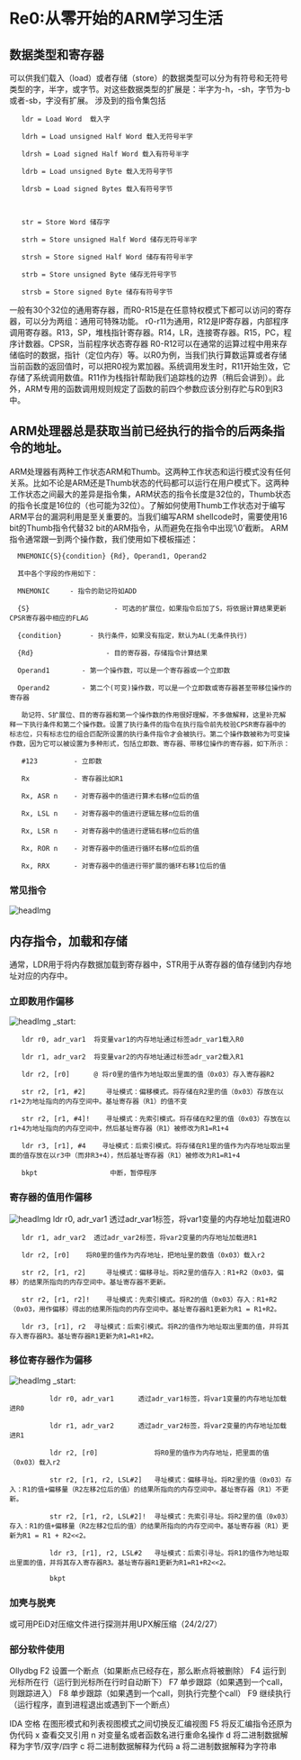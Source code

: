 # Re0:从零开始的ARM学习生活
## 数据类型和寄存器
可以供我们载入（load）或者存储（store）的数据类型可以分为有符号和无符号类型的字，半字，或字节。对这些数据类型的扩展是：半字为-h，-sh，字节为-b或者-sb，字没有扩展。
涉及到的指令集包括

       ldr = Load Word  载入字

       ldrh = Load unsigned Half Word 载入无符号半字

       ldrsh = Load signed Half Word 载入有符号半字

       ldrb = Load unsigned Byte 载入无符号字节

       ldrsb = Load signed Bytes 载入有符号字节

 

       str = Store Word 储存字

       strh = Store unsigned Half Word 储存无符号半字

       strsh = Store signed Half Word 储存有符号半字

       strb = Store unsigned Byte 储存无符号字节

       strsb = Store signed Byte 储存有符号字节

一般有30个32位的通用寄存器，而R0-R15是在任意特权模式下都可以访问的寄存器，可以分为两组：通用可特殊功能。
r0-r11为通用，R12是IP寄存器，内部程序调用寄存器。R13，SP，堆栈指针寄存器。R14，LR，连接寄存器。R15，PC，程序计数器。CPSR，当前程序状态寄存器
  R0-R12可以在通常的运算过程中用来存储临时的数据，指针（定位内存）等。以R0为例，当我们执行算数运算或者存储当前函数的返回值时，可以把R0视为累加器。系统调用发生时，R11开始生效，它存储了系统调用数值。R11作为栈指针帮助我们追踪栈的边界（稍后会讲到）。此外，ARM专用的函数调用规则规定了函数的前四个参数应该分别存贮与R0到R3中。
## ARM处理器总是获取当前已经执行的指令的后两条指令的地址。
  ARM处理器有两种工作状态ARM和Thumb。这两种工作状态和运行模式没有任何关系。比如不论是ARM还是Thumb状态的代码都可以运行在用户模式下。这两种工作状态之间最大的差异是指令集，ARM状态的指令长度是32位的，Thumb状态的指令长度是16位的（也可能为32位）。了解如何使用Thumb工作状态对于编写ARM平台的漏洞利用是至关重要的。当我们编写ARM shellcode时，需要使用16 bit的Thumb指令代替32 bit的ARM指令，从而避免在指令中出现’\0’截断。
ARM指令通常跟一到两个操作数，我们使用如下模板描述：

      MNEMONIC{S}{condition} {Rd}, Operand1, Operand2

      其中各个字段的作用如下：

      MNEMONIC     - 指令的助记符如ADD

      {S}                     - 可选的扩展位，如果指令后加了S，将依据计算结果更新CPSR寄存器中相应的FLAG

      {condition}       - 执行条件，如果没有指定，默认为AL(无条件执行)

      {Rd}                  - 目的寄存器，存储指令计算结果

      Operand1        - 第一个操作数，可以是一个寄存器或一个立即数

      Operand2        - 第二个(可变)操作数，可以是一个立即数或寄存器甚至带移位操作的寄存器

       助记符、S扩展位、目的寄存器和第一个操作数的作用很好理解，不多做解释，这里补充解释一下执行条件和第二个操作数。设置了执行条件的指令在执行指令前先校验CPSR寄存器中的标志位，只有标志位的组合匹配所设置的执行条件指令才会被执行。第二个操作数被称为可变操作数，因为它可以被设置为多种形式，包括立即数、寄存器、带移位操作的寄存器，如下所示：

       #123         - 立即数

       Rx           - 寄存器比如R1

       Rx, ASR n    - 对寄存器中的值进行算术右移n位后的值

       Rx, LSL n    - 对寄存器中的值进行逻辑左移n位后的值

       Rx, LSR n    - 对寄存器中的值进行逻辑右移n位后的值

       Rx, ROR n    - 对寄存器中的值进行循环右移n位后的值

       Rx, RRX      - 对寄存器中的值进行带扩展的循环右移1位后的值
### 常见指令
![headImg](https://github.com/ailixiyaji/Re1/assets/145940467/496ccd8c-45ce-451a-8aed-5c839c1f7102)
## 内存指令，加载和存储
通常，LDR用于将内存数据加载到寄存器中，STR用于从寄存器的值存储到内存地址对应的内存中。
### 立即数用作偏移
![headImg](https://github.com/ailixiyaji/Re1/assets/145940467/fb5d8878-871b-4837-9f09-dc13f368d2ec)
_start:

       ldr r0, adr_var1  将变量var1的内存地址通过标签adr_var1载入R0

       ldr r1, adr_var2  将变量var2的内存地址通过标签adr_var2载入R1

       ldr r2, [r0]      @ 将r0里的值作为地址取出里面的值（0x03）存入寄存器R2 

       str r2, [r1, #2]     寻址模式：偏移模式。将存储在R2里的值（0x03）存放在以r1+2为地址指向的内存空间中。基址寄存器（R1）的值不变

       str r2, [r1, #4]!    寻址模式：先索引模式。将存储在R2里的值（0x03）存放在以r1+4为地址指向的内存空间中，然后基址寄存器（R1）被修改为R1=R1+4

       ldr r3, [r1], #4    寻址模式：后索引模式。将存储在R1里的值作为内存地址取出里面的值存放在以r3中（而非R3+4），然后基址寄存器（R1）被修改为R1=R1+4

       bkpt                  中断，暂停程序
### 寄存器的值用作偏移
![headImg](https://github.com/ailixiyaji/Re1/assets/145940467/f64ed2ba-8781-4b93-bc54-eba57f5508eb)
  ldr r0, adr_var1  透过adr_var1标签，将var1变量的内存地址加载进R0

       ldr r1, adr_var2  透过adr_var2标签，将var2变量的内存地址加载进R1

       ldr r2, [r0]    将R0里的值作为内存地址，把地址里的数值（0x03）载入r2

       str r2, [r1, r2]     寻址模式：偏移寻址。将R2里的值存入：R1+R2（0x03，偏移）的结果所指向的内存空间中。基址寄存器不更新。

       str r2, [r1, r2]!    寻址模式：先索引模式。将R2的值（0x03）存入：R1+R2（0x03，用作偏移）得出的结果所指向的内存空间中。基址寄存器R1更新为R1 = R1+R2。

       ldr r3, [r1], r2  寻址模式：后索引模式。将R2的值作为地址取出里面的值，并将其存入寄存器R3。基址寄存器R1更新为R1=R1+R2。
### 移位寄存器作为偏移
![headImg](https://github.com/ailixiyaji/Re1/assets/145940467/726381d4-24f0-4519-a5c3-de5aa5dd0487)
_start:

              ldr r0, adr_var1      透过adr_var1标签，将var1变量的内存地址加载进R0

              ldr r1, adr_var2      透过adr_var2标签，将var2变量的内存地址加载进R1

              ldr r2, [r0]              将R0里的值作为内存地址，把里面的值（0x03）载入r2

              str r2, [r1, r2, LSL#2]   寻址模式：偏移寻址。将R2里的值（0x03）存入：R1的值+偏移量（R2左移2位后的值）的结果所指向的内存空间中。基址寄存器（R1）不更新。

              str r2, [r1, r2, LSL#2]!  寻址模式：先索引寻址。将R2里的值（0x03）存入：R1的值+偏移量（R2左移2位后的值）的结果所指向的内存空间中。基址寄存器（R1）更新为R1 = R1 + R2<<2。

              ldr r3, [r1], r2, LSL#2   寻址模式：后索引寻址。将R1的值作为地址取出里面的值，并将其存入寄存器R3。基址寄存器R1更新为R1=R1+R2<<2。

              bkpt
### 加壳与脱壳
或可用PEiD对压缩文件进行探测并用UPX解压缩（24/2/27）
### 部分软件使用
Ollydbg
F2    设置一个断点（如果断点已经存在，那么断点将被删除）
F4    运行到光标所在行（运行到光标所在行时自动断下）
F7    单步跟踪（如果遇到一个call，则跟踪进入）
F8    单步跟踪（如果遇到一个call，则执行完整个call）
F9    继续执行（运行程序，直到进程退出或遇到下一个断点）

IDA
空格    在图形模式和列表视图模式之间切换反汇编视图
F5      将反汇编指令还原为伪代码
x       查看交叉引用
n       对变量名或者函数名进行重命名操作
d       将二进制数据解释为字节/双字/四字
c       将二进制数据解释为代码
a       将二进制数据解释为字符串





